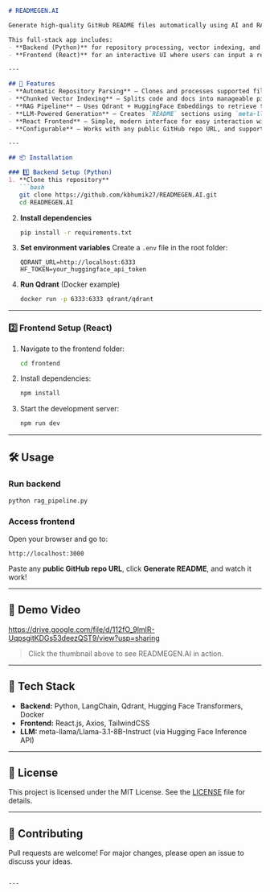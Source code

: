 

````markdown
# READMEGEN.AI

Generate high-quality GitHub README files automatically using AI and RAG (Retrieval-Augmented Generation).

This full-stack app includes:
- **Backend (Python)** for repository processing, vector indexing, and AI-based content generation.
- **Frontend (React)** for an interactive UI where users can input a repo link, trigger the pipeline, and preview/download the generated README.

---

## 🚀 Features
- **Automatic Repository Parsing** – Clones and processes supported files (`.py`, `.js`, `.ts`, `Dockerfile`, `.md`, `.txt`, `.json`).
- **Chunked Vector Indexing** – Splits code and docs into manageable pieces with `RecursiveCharacterTextSplitter`.
- **RAG Pipeline** – Uses Qdrant + HuggingFace Embeddings to retrieve the most relevant repository context.
- **LLM-Powered Generation** – Creates `README` sections using `meta-llama/Llama-3.1-8B-Instruct`.
- **React Frontend** – Simple, modern interface for easy interaction without touching the CLI.
- **Configurable** – Works with any public GitHub repo URL, and supports custom branches.

---

## 📦 Installation

### 1️⃣ Backend Setup (Python)
1. **Clone this repository**
   ```bash
   git clone https://github.com/kbhumik27/READMEGEN.AI.git
   cd READMEGEN.AI
````

2. **Install dependencies**

   ```bash
   pip install -r requirements.txt
   ```

3. **Set environment variables**
   Create a `.env` file in the root folder:

   ```env
   QDRANT_URL=http://localhost:6333
   HF_TOKEN=your_huggingface_api_token
   ```

4. **Run Qdrant** (Docker example)

   ```bash
   docker run -p 6333:6333 qdrant/qdrant
   ```

---

### 2️⃣ Frontend Setup (React)

1. Navigate to the frontend folder:

   ```bash
   cd frontend
   ```

2. Install dependencies:

   ```bash
   npm install
   ```

3. Start the development server:

   ```bash
   npm run dev
   ```

---

## 🛠 Usage

### Run backend

```bash
python rag_pipeline.py
```

### Access frontend

Open your browser and go to:

```
http://localhost:3000
```

Paste any **public GitHub repo URL**, click **Generate README**, and watch it work!

---

## 🎥 Demo Video

https://drive.google.com/file/d/112fO_9lmIR-UqpsgitKDGs53deezQST9/view?usp=sharing
> Click the thumbnail above to see READMEGEN.AI in action.

---

## 🧩 Tech Stack

* **Backend:** Python, LangChain, Qdrant, Hugging Face Transformers, Docker
* **Frontend:** React.js, Axios, TailwindCSS
* **LLM:** meta-llama/Llama-3.1-8B-Instruct (via Hugging Face Inference API)

---

## 📄 License

This project is licensed under the MIT License. See the [LICENSE](LICENSE) file for details.

---

## 🤝 Contributing

Pull requests are welcome! For major changes, please open an issue to discuss your ideas.

```

---
